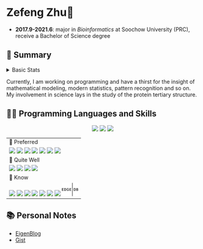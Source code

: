 # Zefeng Zhu👋

* **2017.9-2021.6**: major in *Bioinformatics* at Soochow University (PRC), receive a Bachelor of Science degree

## 🔭 Summary

<details>
<summary>Basic Stats</summary>

<p align="center">
  <a href="https://github.com/anuraghazra/github-readme-stats">
    <img src="https://github-readme-stats.vercel.app/api?username=naturegeorge&count_private=true&show_icons=true&title_color=6495ED&icon_color=00BFFF&text_color=DCDCDC&bg_color=20,151515,364040"/>
  </a>
  <a href="https://github.com/anuraghazra/github-readme-stats">
      <img src="https://github-readme-stats.vercel.app/api/wakatime?username=ZZF&title_color=6495ED&text_color=DCDCDC&bg_color=20,151515,364040&layout=compact"/>
  </a>
</p>

</details>

Currently, I am working on programming and have a thirst for the insight of mathematical modeling, modern statistics, pattern recognition and so on. My involvement in science lays in the study of the protein tertiary structure.

## 👨‍💻 Programming Languages and Skills

<p align="center">
  <img src="https://img.shields.io/badge/Mainly%20Code%20With-Python%20-gray.svg?colorB=5A65B3&style=for-the-badge&logo=python"/>
  <img src="https://img.shields.io/badge/Switching%20to-Rust%20-gray.svg?colorB=5A65B3&style=for-the-badge&logo=rust"/>
  <img src="https://img.shields.io/badge/Working%20OS-Linux%20-gray.svg?colorB=5A65B3&style=for-the-badge&logo=linux"/>
</p>

<table align="center">
  <tr>
    <td>
      🌳 Preferred
    </td>
  </tr>
  <tr>
    <td>
      <code><img src="https://cdn.jsdelivr.net/npm/programming-languages-logos/src/python/python.png" height="35"></code>
      <code><img src="https://avatars.githubusercontent.com/u/486082?s=200&v=4" height="35"></code>
      <code><img src="https://cdn.jsdelivr.net/npm/programming-languages-logos/src/c/c.png" height="35"></code>
      <code><img height="35" src="https://upload.wikimedia.org/wikipedia/commons/d/d5/Rust_programming_language_black_logo.svg"></code>
      <code><img height="35" src="https://julialang.org/assets/infra/logo.svg"></code>
      <code><img height="35" src="https://image.flaticon.com/icons/svg/603/603201.svg"></code>
      <code><img src="https://cdn.freebiesupply.com/logos/large/2x/latex-logo-png-transparent.png" height="35"></code>
    </td>
  </tr>
  <tr>
    <td>
      🌾 Quite Well
    </td>
  </tr>
  <tr>
    <td>
      <code><img src="https://cdn.jsdelivr.net/npm/programming-languages-logos/src/java/java.png" height="35"></code>
      <code><img src="https://cdn.perl.org/perlweb/images/icons/header_camel.png" height="35"></code>
      <code><img src="https://cdn.jsdelivr.net/npm/programming-languages-logos/src/r/r.png" height="35"></code>
      <code><img height="35" src="https://dist.neo4j.com/wp-content/uploads/neo4j_logo-325x150.png"></code>
    </td>
  </tr>
  <tr>
    <td>
      🌿 Know
    </td>
  </tr>
  <tr>
    <td>
      <code><img src="https://cdn.jsdelivr.net/npm/programming-languages-logos/src/cpp/cpp.png" height="35"></code>
      <code><img src="https://cdn.jsdelivr.net/npm/programming-languages-logos/src/javascript/javascript.png" height="35"></code>
      <code><img src="https://cdn.jsdelivr.net/npm/programming-languages-logos/src/typescript/typescript.png" height="35"></code>
      <code><img src="https://cdn.jsdelivr.net/npm/programming-languages-logos/src/html/html.png" height="35"></code>
      <code><img height="35" src="https://seeklogo.com/images/M/matlab-logo-AE6C96A5DD-seeklogo.com.png"></code>
      <code><img height="35" src="https://upload.wikimedia.org/wikipedia/commons/thumb/e/eb/WolframCorporateLogo.svg/330px-WolframCorporateLogo.svg.png"></code>
      <code><img height="35" src="https://graphql.org/img/logo.svg"></code>
      <code><img height="35" src="https://raw.githubusercontent.com/edgedb/edgedb/master/logo.svg"></code>
    </td>
  </tr>
</table>


## 📚 Personal Notes

* [EigenBlog](https://naturegeorge.github.io/eigenblog/)
* [Gist](https://gist.github.com/NatureGeorge)
